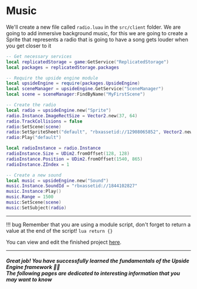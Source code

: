 # Music
 We'll create a new file called `radio.luau` in the `src/client` folder. We are going to add inmersive background music, for this we are going to create a Sprite that represents a radio that is going to have a song gets louder when you get closer to it 

```lua
-- Get necessary services
local replicatedStorage = game:GetService("ReplicatedStorage")
local packages = replicatedStorage.packages

-- Require the upside engine module
local upsideEngine = require(packages.UpsideEngine)
local sceneManager = upsideEngine.GetService("SceneManager")
local scene = sceneManager:FindByName("MyFirstScene")

-- Create the radio
local radio = upsideEngine.new("Sprite")
radio.Instance.ImageRectSize = Vector2.new(37, 64)
radio.TrackCollisions = false
radio:SetScene(scene)
radio:SetSpriteSheet("default", "rbxassetid://12908065852", Vector2.new(14, 1)) -- We pass 14, 1 to say we have 1 row and 14 columns
radio:Play("default")

local radioInstance = radio.Instance
radioInstance.Size = UDim2.fromOffset(128, 128)
radioInstance.Position = UDim2.fromOffset(1540, 865)
radioInstance.ZIndex = 1

-- Create a new sound
local music = upsideEngine.new("Sound")
music.Instance.SoundId = "rbxassetid://1844102827"
music.Instance:Play()
music.Range = 1500
music:SetScene(scene)
music:SetSubject(radio)
```

____

!!! bug
	Remember that you are using a module script, don't forget to return a value at the end of the script!
	```lua
	return {}
	```

You can view and edit the finished project [here](https://www.roblox.com/games/13021482729/Upside-Engine-Getting-Started).

____
##### Great job! You have successfully learned the fundamentals of the Upside Engine framework 🎉🎉<br> The following pages are dedicated to interesting information that you may want to know
